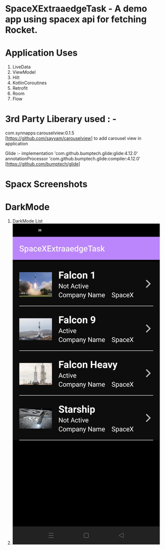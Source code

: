 # SpaceXExtraaedgeTask - A demo app using spacex api for fetching Rocket.

# Application Uses
1. LiveData
2. ViewModel
3. Hilt
4. KotlinCoroutines
5. Retrofit
6. Room
7. Flow


# 3rd Party Liberary used :  - 
com.synnapps:carouselview:0.1.5 [https://github.com/sayyam/carouselview]  to add carousel view in application 

Glide :- 
implementation 'com.github.bumptech.glide:glide:4.12.0'
annotationProcessor 'com.github.bumptech.glide:compiler:4.12.0' 
[https://github.com/bumptech/glide] 


# Spacx Screenshots

# DarkMode 
1. DarkMode List
2. ![list_dark](https://github.com/anuragkachhala/SpaceXExtraaedgeTask/blob/master/assets/list_dark.jpeg)
